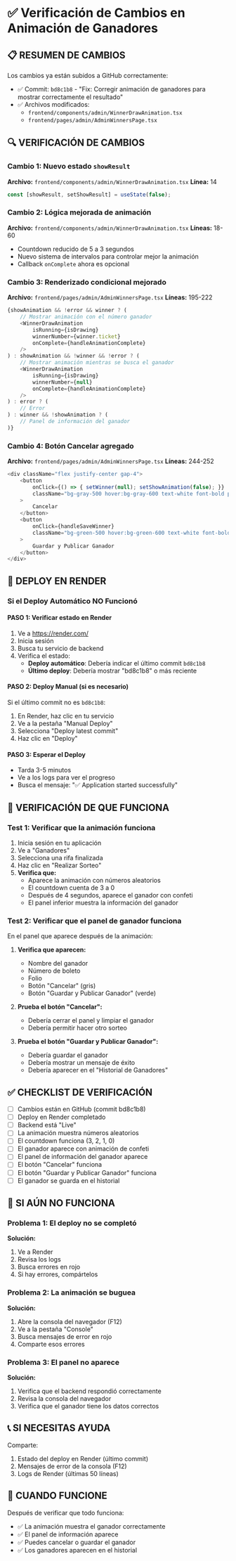 # ✅ Verificación de Cambios en Animación de Ganadores

## 📋 RESUMEN DE CAMBIOS

Los cambios ya están subidos a GitHub correctamente:

- ✅ Commit: `bd8c1b8` - "Fix: Corregir animación de ganadores para mostrar correctamente el resultado"
- ✅ Archivos modificados:
  - `frontend/components/admin/WinnerDrawAnimation.tsx`
  - `frontend/pages/admin/AdminWinnersPage.tsx`

## 🔍 VERIFICACIÓN DE CAMBIOS

### Cambio 1: Nuevo estado `showResult`

**Archivo:** `frontend/components/admin/WinnerDrawAnimation.tsx`
**Línea:** 14

```typescript
const [showResult, setShowResult] = useState(false);
```

### Cambio 2: Lógica mejorada de animación

**Archivo:** `frontend/components/admin/WinnerDrawAnimation.tsx`
**Líneas:** 18-60

- Countdown reducido de 5 a 3 segundos
- Nuevo sistema de intervalos para controlar mejor la animación
- Callback `onComplete` ahora es opcional

### Cambio 3: Renderizado condicional mejorado

**Archivo:** `frontend/pages/admin/AdminWinnersPage.tsx`
**Líneas:** 195-222

```typescript
{showAnimation && !error && winner ? (
    // Mostrar animación con el número ganador
    <WinnerDrawAnimation
        isRunning={isDrawing}
        winnerNumber={winner.ticket}
        onComplete={handleAnimationComplete}
    />
) : showAnimation && !winner && !error ? (
    // Mostrar animación mientras se busca el ganador
    <WinnerDrawAnimation
        isRunning={isDrawing}
        winnerNumber={null}
        onComplete={handleAnimationComplete}
    />
) : error ? (
    // Error
) : winner && !showAnimation ? (
    // Panel de información del ganador
)}
```

### Cambio 4: Botón Cancelar agregado

**Archivo:** `frontend/pages/admin/AdminWinnersPage.tsx`
**Líneas:** 244-252

```typescript
<div className="flex justify-center gap-4">
    <button 
        onClick={() => { setWinner(null); setShowAnimation(false); }} 
        className="bg-gray-500 hover:bg-gray-600 text-white font-bold py-2 px-6 rounded-xl transition-colors"
    >
        Cancelar
    </button>
    <button 
        onClick={handleSaveWinner} 
        className="bg-green-500 hover:bg-green-600 text-white font-bold py-2 px-6 rounded-xl transition-colors"
    >
        Guardar y Publicar Ganador
    </button>
</div>
```

## 🚀 DEPLOY EN RENDER

### Si el Deploy Automático NO Funcionó

#### PASO 1: Verificar estado en Render

1. Ve a https://render.com/
2. Inicia sesión
3. Busca tu servicio de backend
4. Verifica el estado:
   - **Deploy automático**: Debería indicar el último commit `bd8c1b8`
   - **Último deploy**: Debería mostrar "bd8c1b8" o más reciente

#### PASO 2: Deploy Manual (si es necesario)

Si el último commit no es `bd8c1b8`:

1. En Render, haz clic en tu servicio
2. Ve a la pestaña "Manual Deploy"
3. Selecciona "Deploy latest commit"
4. Haz clic en "Deploy"

#### PASO 3: Esperar el Deploy

- Tarda 3-5 minutos
- Ve a los logs para ver el progreso
- Busca el mensaje: "✅ Application started successfully"

## 🧪 VERIFICACIÓN DE QUE FUNCIONA

### Test 1: Verificar que la animación funciona

1. Inicia sesión en tu aplicación
2. Ve a "Ganadores"
3. Selecciona una rifa finalizada
4. Haz clic en "Realizar Sorteo"
5. **Verifica que:**
   - Aparece la animación con números aleatorios
   - El countdown cuenta de 3 a 0
   - Después de 4 segundos, aparece el ganador con confeti
   - El panel inferior muestra la información del ganador

### Test 2: Verificar que el panel de ganador funciona

En el panel que aparece después de la animación:

1. **Verifica que aparecen:**
   - Nombre del ganador
   - Número de boleto
   - Folio
   - Botón "Cancelar" (gris)
   - Botón "Guardar y Publicar Ganador" (verde)

2. **Prueba el botón "Cancelar":**
   - Debería cerrar el panel y limpiar el ganador
   - Debería permitir hacer otro sorteo

3. **Prueba el botón "Guardar y Publicar Ganador":**
   - Debería guardar el ganador
   - Debería mostrar un mensaje de éxito
   - Debería aparecer en el "Historial de Ganadores"

## ✅ CHECKLIST DE VERIFICACIÓN

- [ ] Cambios están en GitHub (commit bd8c1b8)
- [ ] Deploy en Render completado
- [ ] Backend está "Live"
- [ ] La animación muestra números aleatorios
- [ ] El countdown funciona (3, 2, 1, 0)
- [ ] El ganador aparece con animación de confeti
- [ ] El panel de información del ganador aparece
- [ ] El botón "Cancelar" funciona
- [ ] El botón "Guardar y Publicar Ganador" funciona
- [ ] El ganador se guarda en el historial

## 🔧 SI AÚN NO FUNCIONA

### Problema 1: El deploy no se completó

**Solución:**
1. Ve a Render
2. Revisa los logs
3. Busca errores en rojo
4. Si hay errores, compártelos

### Problema 2: La animación se buguea

**Solución:**
1. Abre la consola del navegador (F12)
2. Ve a la pestaña "Console"
3. Busca mensajes de error en rojo
4. Comparte esos errores

### Problema 3: El panel no aparece

**Solución:**
1. Verifica que el backend respondió correctamente
2. Revisa la consola del navegador
3. Verifica que el ganador tiene los datos correctos

## 📞 SI NECESITAS AYUDA

Comparte:
1. Estado del deploy en Render (último commit)
2. Mensajes de error de la consola (F12)
3. Logs de Render (últimas 50 líneas)

## 🎉 CUANDO FUNCIONE

Después de verificar que todo funciona:
- ✅ La animación muestra el ganador correctamente
- ✅ El panel de información aparece
- ✅ Puedes cancelar o guardar el ganador
- ✅ Los ganadores aparecen en el historial
